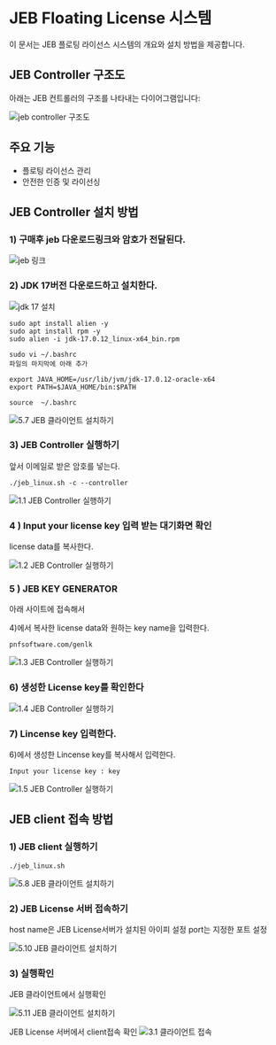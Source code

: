 # JEB Floating License 시스템

이 문서는 JEB 플로팅 라이선스 시스템의 개요와 설치 방법을 제공합니다.

## JEB Controller 구조도

아래는 JEB 컨트롤러의 구조를 나타내는 다이어그램입니다:

![jeb controller 구조도](./jeb-controller-diagram.png)

## 주요 기능

- 플로팅 라이선스 관리
- 안전한 인증 및 라이선싱

## JEB Controller 설치 방법

### 1) 구매후 jeb 다운로드링크와 암호가 전달된다.
![jeb 링크](./download.PNG)

### 2) JDK 17버전 다운로드하고 설치한다.

![jdk 17 설치](./0.3%20자바설치및%20환경변수%20설정.PNG)



```
sudo apt install alien -y
sudo apt install rpm -y
sudo alien -i jdk-17.0.12_linux-x64_bin.rpm

sudo vi ~/.bashrc
파일의 마지막에 아래 추가

export JAVA_HOME=/usr/lib/jvm/jdk-17.0.12-oracle-x64
export PATH=$JAVA_HOME/bin:$PATH

source  ~/.bashrc
```

![5.7 JEB 클라이언트 설치하기](./버전확인.PNG)

### 3) JEB Controller 실행하기

앞서 이메일로 받은 암호를 넣는다.

```
./jeb_linux.sh -c --controller

```

![1.1 JEB Controller 실행하기](./1.1%20jeb%20controller실행하기.PNG)


### 4 ) Input your license key 입력 받는 대기화면 확인

license data를 복사한다.

![1.2 JEB Controller 실행하기](./1.2%20jeb%20controller실행하기.PNG)


### 5 ) JEB KEY GENERATOR

아래 사이트에 접속해서 

4)에서 복사한 license data와 원하는 key name을 입력한다.

```
pnfsoftware.com/genlk
```

![1.3 JEB Controller 실행하기](./1.3%20jeb%20controller실행하기.PNG)


### 6) 생성한 License key를 확인한다

![1.4 JEB Controller 실행하기](./1.4%20jeb%20controller실행하기.PNG)

### 7) Lincense key 입력한다.

6)에서 생성한 Lincense key를 복사해서 입력한다.

``
Input your license key : key
``


![1.5 JEB Controller 실행하기](./1.5%20jeb%20controller실행하기.PNG)


## JEB client 접속 방법

### 1) JEB client 실행하기

```
./jeb_linux.sh
```


![5.8 JEB 클라이언트 설치하기](./5.8%20jeb%20클라이언트%20설치하기.PNG)

### 2) JEB License 서버 접속하기

host name은 JEB License서버가 설치된 아이피 설정
port는 지정한 포트 설정

![5.10 JEB 클라이언트 설치하기](./5.10%20jeb%20클라이언트%20설치하기.PNG)

### 3) 실행확인

JEB 클라이언트에서 실행확인

![5.11 JEB 클라이언트 설치하기](./5.11%20jeb%20클라이언트%20설치하기.PNG)


JEB License 서버에서 client접속 확인
![3.1 클라이언트 접속](./3.1%20클라이언트%20접속.PNG)
